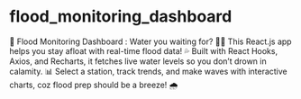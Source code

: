 # flood_monitoring_dashboard
🌊 Flood Monitoring Dashboard : Water you waiting for? 🚣‍♂️ This React.js app helps you stay afloat with real-time flood data! 💦 Built with React Hooks, Axios, and Recharts, it fetches live water levels so you don’t drown in calamity. 📊 Select a station, track trends, and make waves with interactive charts, coz flood prep should be a breeze! 🌧️
